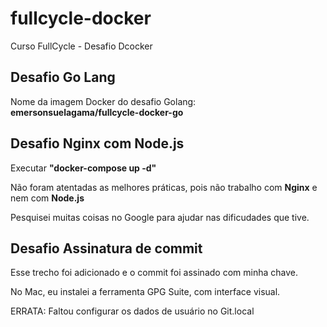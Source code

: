 # fullcycle-docker
Curso FullCycle - Desafio Dcocker

## Desafio Go Lang
Nome da imagem Docker do desafio Golang: **emersonsuelagama/fullcycle-docker-go**

## Desafio Nginx com Node.js
Executar **"docker-compose up -d"**

Não foram atentadas as melhores práticas, pois não trabalho com **Nginx** e nem com **Node.js**

Pesquisei muitas coisas no Google para ajudar nas dificudades que tive.


## Desafio Assinatura de commit
Esse trecho foi adicionado e o commit foi assinado com minha chave.

No Mac, eu instalei a ferramenta GPG Suite, com interface visual.

ERRATA: Faltou configurar os dados de usuário no Git.local
